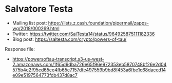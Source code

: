 # Salvatore Testa

* Mailing list post: <https://lists.z.cash.foundation/pipermail/zapps-wg/2018/000269.html>
* Twitter: <https://twitter.com/SalTesta14/status/964925875111182336>
* Blog post: <https://saltesta.com/crypto/powers-of-tau/>

Response file:

* <https://powersoftau-transcript.s3-us-west-2.amazonaws.com/1f65d9dba726e65f96e972353eb5870748bf26e2d04575b4e2f95cd65ce4fb65c7157dfe497559b9bd8f453a6fbe1c68daced14e09e5197564773fdb437d8ac7>

